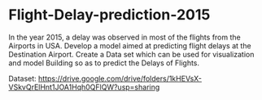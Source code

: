 # Flight-Delay-prediction-2015
In the year 2015, a delay was observed in most of the flights from the Airports in USA. Develop a model aimed at predicting flight delays at the Destination Airport. Create a Data set which can be used for visualization and model Building so as to predict the Delays of Flights.

Dataset: https://drive.google.com/drive/folders/1kHEVsX-VSkvQrElHnt1JOA1Hqh0QFlQW?usp=sharing

